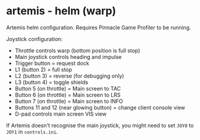 # artemis - helm (warp)
Artemis helm configuration. Requires Pinnacle Game Profiler to be
running.

Joystick configuration:
* Throttle controls warp (bottom position is full stop)
* Main joystick controls heading and impulse
* Trigger button = request dock
* L1 (button 2) = full stop
* L2 (button 3) = reverse (for debugging only)
* L3 (button 4) = toggle shields
* Button 5 (on throttle) = Main screen to TAC
* Button 6 (on throttle) = Main screen to LRS
* Button 7 (on throttle) = Main screen to INFO
* Buttons 11 and 12 (near glowing button) = change client console view
* D-pad controls main screen VIS view

If Artemis doesn't recognise the main joystick, you might need to set `JOY0` to `JOY1` in `controls.ini`.
